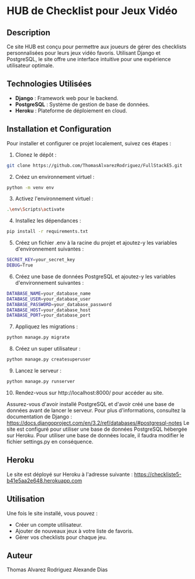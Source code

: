 # HUB de Checklist pour Jeux Vidéo

## Description
Ce site HUB est conçu pour permettre aux joueurs de gérer des checklists personnalisées pour leurs jeux vidéo favoris. Utilisant Django et PostgreSQL, le site offre une interface intuitive pour une expérience utilisateur optimale.

## Technologies Utilisées
- **Django** : Framework web pour le backend.
- **PostgreSQL** : Système de gestion de base de données.
- **Heroku** : Plateforme de déploiement en cloud.

## Installation et Configuration
Pour installer et configurer ce projet localement, suivez ces étapes :

1. Clonez le dépôt :
```bash
git clone https://github.com/ThomasAlvarezRodriguez/FullStackE5.git
```
2. Créez un environnement virtuel :
```bash
python -m venv env
```
3. Activez l'environnement virtuel :
```bash
.\env\Scripts\activate
```
4. Installez les dépendances :
```bash
pip install -r requirements.txt
```
5. Créez un fichier .env à la racine du projet et ajoutez-y les variables d'environnement suivantes :
```bash
SECRET_KEY=your_secret_key
DEBUG=True
```
6. Créez une base de données PostgreSQL et ajoutez-y les variables d'environnement suivantes :
```bash
DATABASE_NAME=your_database_name
DATABASE_USER=your_database_user
DATABASE_PASSWORD=your_database_password
DATABASE_HOST=your_database_host
DATABASE_PORT=your_database_port
```
7. Appliquez les migrations :
```bash
python manage.py migrate
```
8. Créez un super utilisateur :
```bash
python manage.py createsuperuser
```
9. Lancez le serveur :
```bash
python manage.py runserver
```
10. Rendez-vous sur http://localhost:8000/ pour accéder au site.

Assurez-vous d'avoir installé PostgreSQL et d'avoir créé une base de données avant de lancer le serveur. Pour plus d'informations, consultez la documentation de Django : https://docs.djangoproject.com/en/3.2/ref/databases/#postgresql-notes
Le site est configuré pour utiliser une base de données PostgreSQL hébergée sur Heroku. Pour utiliser une base de données locale, il faudra modifier le fichier settings.py en conséquence.

## Heroku
Le site est déployé sur Heroku à l'adresse suivante : https://checkliste5-b41e5aa2e648.herokuapp.com

## Utilisation
Une fois le site installé, vous pouvez :
- Créer un compte utilisateur.
- Ajouter de nouveaux jeux à votre liste de favoris.
- Gérer vos checklists pour chaque jeu.

## Auteur
Thomas Alvarez Rodriguez
Alexande Dias
```

